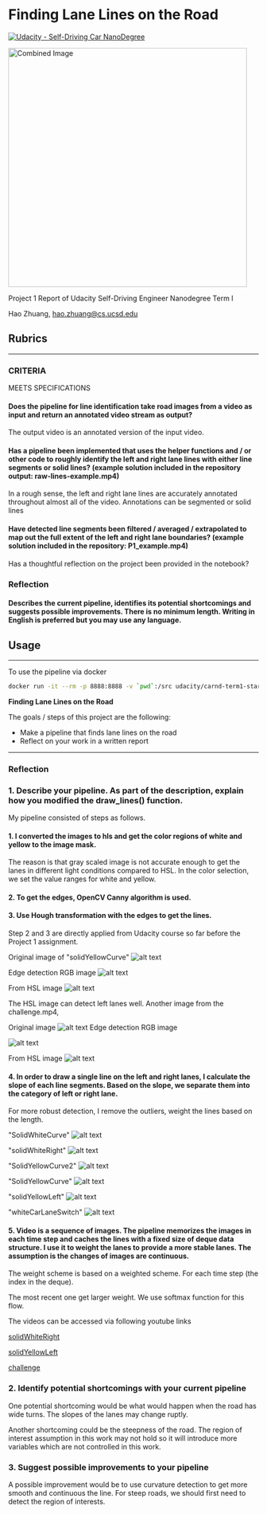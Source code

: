 # **Finding Lane Lines on the Road** 

[![Udacity - Self-Driving Car NanoDegree](https://s3.amazonaws.com/udacity-sdc/github/shield-carnd.svg)](http://www.udacity.com/drive)

<img src="examples/laneLines_thirdPass.jpg" width="480" alt="Combined Image" />


Project 1 Report of Udacity Self-Driving Engineer Nanodegree Term I

Hao Zhuang, hao.zhuang@cs.ucsd.edu
 
## Rubrics
---
### CRITERIA
MEETS SPECIFICATIONS
#### Does the pipeline for line identification take road images from a video as input and return an annotated video stream as output?

The output video is an annotated version of the input video.

#### Has a pipeline been implemented that uses the helper functions and / or other code to roughly identify the left and right lane lines with either line segments or solid lines? (example solution included in the repository output: raw-lines-example.mp4)

In a rough sense, the left and right lane lines are accurately annotated throughout almost all of the video. Annotations can be segmented or solid lines

#### Have detected line segments been filtered / averaged / extrapolated to map out the full extent of the left and right lane boundaries? (example solution included in the repository: P1_example.mp4)

Has a thoughtful reflection on the project been provided in the notebook?

### Reflection 
#### Describes the current pipeline, identifies its potential shortcomings and suggests possible improvements. There is no minimum length. Writing in English is preferred but you may use any language.

## Usage
---
To use the pipeline via docker 

```sh
docker run -it --rm -p 8888:8888 -v `pwd`:/src udacity/carnd-term1-starter-kit P1.ipynb
```

**Finding Lane Lines on the Road**

The goals / steps of this project are the following:
* Make a pipeline that finds lane lines on the road
* Reflect on your work in a written report


[//]: # (Image References)

[image1]: ./examples/grayscale.jpg "Grayscale"
[image2]: ./test_images_output/solidWhiteCurve.jpg "SolidWhiteCurve"
[image3]: ./test_images_output/solidWhiteRight.jpg "solidWhiteRight"
[image4]: ./test_images_output/solidYellowCurve2.jpg "SolidYellowCurve2"
[image5]: ./test_images_output/solidYellowCurve.jpg "SolidYellowCurve"
[image6]: ./test_images_output/solidYellowLeft.jpg "solidYellowLeft"
[image7]: ./test_images_output/whiteCarLaneSwitch.jpg "whiteCarLaneSwitch"
[image10]: ./test_images_output/hsl_challenge.jpg "gray_chanllenge1" 
[image11]: ./test_images_output/gray_challenge.jpg "gray_chanllenge" 
[image12]: ./test_images/challenge.jpg "chanllenge" 
[imageyc_hsl]: ./test_images_output/hsl_solidYellowCurve.jpg "SolidYellowCurve_HSL"
[imageyc_gray]: ./test_images_output/gray_solidYellowCurve.jpg "SolidYellowCurve_Gray"
[imageyc]: ./test_images/solidYellowCurve.jpg "SolidYellowCurve"

---

### Reflection

### 1. Describe your pipeline. As part of the description, explain how you modified the draw_lines() function.

My pipeline consisted of steps as follows.



#### 1. I converted the images to hls and get the color regions of white and yellow to the image mask. 

The reason is that gray scaled image is not accurate enough to get the lanes in different light conditions compared to HSL. In the color selection, we set the value ranges for white and yellow. 

#### 2. To get the edges, OpenCV Canny algorithm is used. 

#### 3. Use Hough transformation with the edges to get the lines.

Step 2 and 3 are directly applied from Udacity course so far before the Project 1 assignment. 

Original image of "solidYellowCurve"
![alt text][imageyc] 

Edge detection RGB image
![alt text][imageyc_gray]

From HSL image
![alt text][imageyc_hsl]

The HSL image can detect left lanes well. Another image from the challenge.mp4, 

Original image
![alt text][image12] 
Edge detection RGB image

![alt text][image11]

From HSL image
![alt text][image10]


#### 4. In order to draw a single line on the left and right lanes, I calculate the slope of each line segments. Based on the slope, we separate them into the category of left or right lane. 

For more robust detection, I remove the outliers, weight the lines based on the length.

"SolidWhiteCurve"
![alt text][image2]

"solidWhiteRight"
![alt text][image3]

"SolidYellowCurve2"
![alt text][image4]

 "SolidYellowCurve"
![alt text][image5]

"solidYellowLeft"
![alt text][image6]

"whiteCarLaneSwitch"
![alt text][image7]

#### 5. Video is a sequence of images. The pipeline memorizes the images in each time step and caches the lines with a fixed size of deque data structure. I use it to weight the lanes to provide a more stable lanes. The assumption is the changes of images are continuous. 

The weight scheme is based on a weighted scheme. For each time step (the index in the deque). 

The most recent one get larger weight. We use softmax function for this flow. 


The videos can be accessed via following youtube links

[solidWhiteRight](https://youtu.be/F173u323pXQ)

[solidYellowLeft](https://youtu.be/N5FaqR_urbI)

[challenge](https://youtu.be/v0InM5qh6oM)


### 2. Identify potential shortcomings with your current pipeline


One potential shortcoming would be what would happen when the road has wide turns. The slopes of the lanes may change ruptly.

Another shortcoming could be the steepness of the road. The region of interest assumption in this work may not hold so it will introduce more variables which are not controlled in this work.


### 3. Suggest possible improvements to your pipeline


A possible improvement would be to use curvature detection to get more smooth and continuous the line. For steep roads, we should first need to detect the region of interests.
